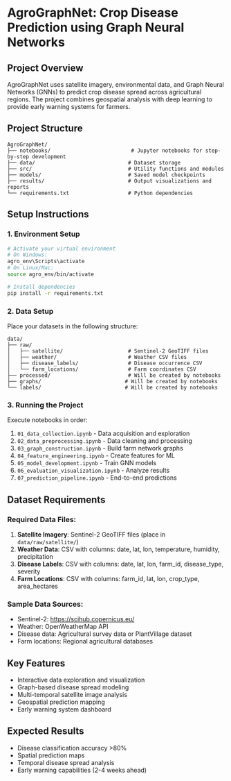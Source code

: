 # AgroGraphNet: Crop Disease Prediction using Graph Neural Networks

## Project Overview
AgroGraphNet uses satellite imagery, environmental data, and Graph Neural Networks (GNNs) to predict crop disease spread across agricultural regions. The project combines geospatial analysis with deep learning to provide early warning systems for farmers.

## Project Structure
```
AgroGraphNet/
├── notebooks/                          # Jupyter notebooks for step-by-step development
├── data/                              # Dataset storage
├── src/                               # Utility functions and modules
├── models/                            # Saved model checkpoints
├── results/                           # Output visualizations and reports
└── requirements.txt                   # Python dependencies
```

## Setup Instructions

### 1. Environment Setup
```bash
# Activate your virtual environment
# On Windows:
agro_env\Scripts\activate
# On Linux/Mac:
source agro_env/bin/activate

# Install dependencies
pip install -r requirements.txt
```

### 2. Data Setup
Place your datasets in the following structure:
```
data/
├── raw/
│   ├── satellite/                     # Sentinel-2 GeoTIFF files
│   ├── weather/                       # Weather CSV files
│   ├── disease_labels/                # Disease occurrence CSV
│   └── farm_locations/                # Farm coordinates CSV
├── processed/                         # Will be created by notebooks
├── graphs/                           # Will be created by notebooks
└── labels/                           # Will be created by notebooks
```

### 3. Running the Project
Execute notebooks in order:
1. `01_data_collection.ipynb` - Data acquisition and exploration
2. `02_data_preprocessing.ipynb` - Data cleaning and processing
3. `03_graph_construction.ipynb` - Build farm network graphs
4. `04_feature_engineering.ipynb` - Create features for ML
5. `05_model_development.ipynb` - Train GNN models
6. `06_evaluation_visualization.ipynb` - Analyze results
7. `07_prediction_pipeline.ipynb` - End-to-end predictions

## Dataset Requirements

### Required Data Files:
1. **Satellite Imagery**: Sentinel-2 GeoTIFF files (place in `data/raw/satellite/`)
2. **Weather Data**: CSV with columns: date, lat, lon, temperature, humidity, precipitation
3. **Disease Labels**: CSV with columns: date, lat, lon, farm_id, disease_type, severity
4. **Farm Locations**: CSV with columns: farm_id, lat, lon, crop_type, area_hectares

### Sample Data Sources:
- Sentinel-2: https://scihub.copernicus.eu/
- Weather: OpenWeatherMap API
- Disease data: Agricultural survey data or PlantVillage dataset
- Farm locations: Regional agricultural databases

## Key Features
- Interactive data exploration and visualization
- Graph-based disease spread modeling
- Multi-temporal satellite image analysis
- Geospatial prediction mapping
- Early warning system dashboard

## Expected Results
- Disease classification accuracy >80%
- Spatial prediction maps
- Temporal disease spread analysis
- Early warning capabilities (2-4 weeks ahead)